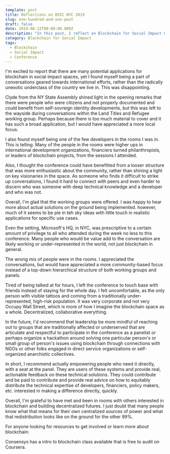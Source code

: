 ```yaml
---
template: post
title: Reflections on BSIC NYC 2019
slug: one-hundred-and-one-post
draft: false
date: 2019-06-12T00:00:00.000Z
description: "In this post, I reflect on Blockchain for Social Impact Conference in NYC. "
category: Blockchain for Social Impact
tags:
  - Blockchain
  - Social Impact
  - Conference
---
```



I'm excited to report that there are many potential applications for blockchain in social impact spaces, yet I found myself being a part of conversations geared towards international efforts, rather than the radically unexotic underclass of the country we live in. This was disappointing. 

Clyde from the NY State Assembly shined light in the opening remarks that there were people who were citizens and not properly documented and could benefit from self-sovreign identity developments, but this was left to the wayside during conversations within the Land Titles and Refugee working group. Perhaps because there is too much material to cover and it has such a broad application, but I would have appreciated a more local focus. 

I also found myself being one of the few developers in the rooms I was in. This is telling. Many of the people in the rooms were higher ups in international development organizations, financiers turned philanthropists, or leaders of blockchain projects, from the sessions I attended.

Also, I thought the conference could have benefitted from a looser structure that was more enthusiastic about the community, rather than shining a light on key visionaries in the space. As someone who finds it difficult to strike up conversations, I found it hard to connect with peers and even harder to discern who was someone with deep technical knowledge and a developer and who was not.

Overall, I'm glad that the working groups were offered. I was happy to hear more about actual solutions on the ground being implemented. however, much of it seems to be pie in teh sky ideas with little touch in realistic applications for specific use cases. 

Even the setting, Microsoft's HQ, in NYC, was prescriptive to a certain amount of privilege to all who attended during the week no less to this conference. Many people who would be value add to the conversation are likely working or under-represented in the world, not just blockchain in general. 

The wrong mix of people were in the rooms. I appreciated the conversations, but would have appreciated a more community-based focus instead of a top-down hierarchical structure of both working groups and panels. 

Tired of being talked at for hours, I left the conference to touch base with friends instead of staying for the whole day. I felt uncomfortable, as the only person with visible tattoos and coming from a traditionally under-represented, high-risk population. It was very corporate and not very Occupy Wall Street, which is more of how I imagine the blockchain space as a whole. Decentralized, collaborative everything.

In the future, I'd recommend that leadership be more mindful of reaching out to groups that are traditionally affected or underserved that are articulate and respectful to participate in the conference as a panelist or perhaps organize a hackathon around solving one particular person's or small group of person's issues using blockchain through connections with NGOs or other folks engaged in direct service organizations or self-organized anarchistic collectives. 

In short, I recommend actually empowering people who need it directly, with a seat at the panel. They are users of these systems and provide real, actionable feedback on these technical solutions. They could contribute and be paid to contribute and provide real advice on how to equitably distribute the technical expertise of developers, financiers, policy makers, etc. interested in making a difference directly, quickly.

Overall, I'm grateful to have met and been in rooms with others interested in blockchain and building decentralized futures. I just doubt that many people know what that means for their own centralized sources of power and what that redistribution looks like on the ground for the other 99%. 

For anyone looking for resources to get involved or learn more about blockchain: 

Consensys has a intro to blockchain class available that is free to audit on Coursera. 

